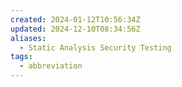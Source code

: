 ```yaml
---
created: 2024-01-12T10:56:34Z
updated: 2024-12-10T08:34:56Z
aliases:
  - Static Analysis Security Testing
tags:
  - abbreviation
---
```

